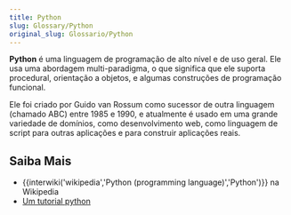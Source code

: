 ```yaml
---
title: Python
slug: Glossary/Python
original_slug: Glossario/Python
---
```


**Python** é uma linguagem de programação de alto nível e de uso geral. Ele usa uma abordagem multi-paradigma, o que significa que ele suporta procedural, orientação a objetos, e algumas construções de programação funcional.

Ele foi criado por Guido van Rossum como sucessor de outra linguagem (chamado ABC) entre 1985 e 1990, e atualmente é usado em uma grande variedade de domínios, como desenvolvimento web, como linguagem de script para outras aplicações e para construir aplicações reais.

## Saiba Mais

- {{interwiki('wikipedia','Python (programming language)','Python')}} na Wikipedia
- [Um tutorial python](http://www.tutorialspoint.com/python/index.htm)
